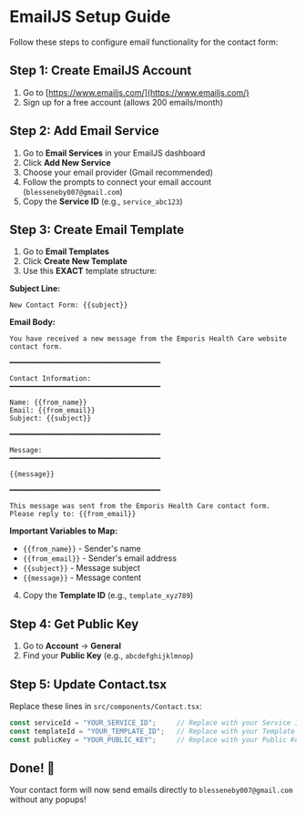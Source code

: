 # EmailJS Setup Guide

Follow these steps to configure email functionality for the contact form:

## Step 1: Create EmailJS Account
1. Go to [https://www.emailjs.com/](https://www.emailjs.com/)
2. Sign up for a free account (allows 200 emails/month)

## Step 2: Add Email Service
1. Go to **Email Services** in your EmailJS dashboard
2. Click **Add New Service**
3. Choose your email provider (Gmail recommended)
4. Follow the prompts to connect your email account (`blesseneby007@gmail.com`)
5. Copy the **Service ID** (e.g., `service_abc123`)

## Step 3: Create Email Template
1. Go to **Email Templates**
2. Click **Create New Template**
3. Use this **EXACT** template structure:

**Subject Line:**
```
New Contact Form: {{subject}}
```

**Email Body:**
```
You have received a new message from the Emporis Health Care website contact form.

━━━━━━━━━━━━━━━━━━━━━━━━━━━━━━━━━━━━━

Contact Information:
━━━━━━━━━━━━━━━━━━━━━━━━━━━━━━━━━━━━━

Name: {{from_name}}
Email: {{from_email}}
Subject: {{subject}}

━━━━━━━━━━━━━━━━━━━━━━━━━━━━━━━━━━━━━

Message:
━━━━━━━━━━━━━━━━━━━━━━━━━━━━━━━━━━━━━

{{message}}

━━━━━━━━━━━━━━━━━━━━━━━━━━━━━━━━━━━━━

This message was sent from the Emporis Health Care contact form.
Please reply to: {{from_email}}
```

**Important Variables to Map:**
- `{{from_name}}` - Sender's name
- `{{from_email}}` - Sender's email address  
- `{{subject}}` - Message subject
- `{{message}}` - Message content

4. Copy the **Template ID** (e.g., `template_xyz789`)

## Step 4: Get Public Key
1. Go to **Account** → **General**
2. Find your **Public Key** (e.g., `abcdefghijklmnop`)

## Step 5: Update Contact.tsx
Replace these lines in `src/components/Contact.tsx`:

```typescript
const serviceId = "YOUR_SERVICE_ID";     // Replace with your Service ID
const templateId = "YOUR_TEMPLATE_ID";   // Replace with your Template ID
const publicKey = "YOUR_PUBLIC_KEY";     // Replace with your Public Key
```

## Done! 🎉
Your contact form will now send emails directly to `blesseneby007@gmail.com` without any popups!
